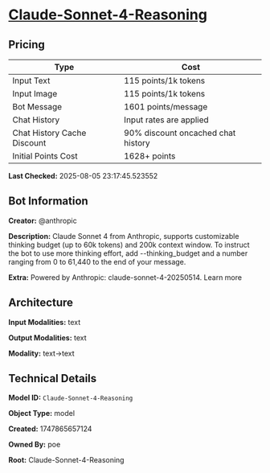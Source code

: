 # [Claude-Sonnet-4-Reasoning](https://poe.com/Claude-Sonnet-4-Reasoning)

## Pricing

| Type | Cost |
|------|------|
| Input Text | 115 points/1k tokens |
| Input Image | 115 points/1k tokens |
| Bot Message | 1601 points/message |
| Chat History | Input rates are applied |
| Chat History Cache Discount | 90% discount oncached chat history |
| Initial Points Cost | 1628+ points |

**Last Checked:** 2025-08-05 23:17:45.523552


## Bot Information

**Creator:** @anthropic

**Description:** Claude Sonnet 4 from Anthropic, supports customizable thinking budget (up to 60k tokens) and 200k context window.
To instruct the bot to use more thinking effort, add --thinking_budget and a number ranging from 0 to 61,440 to the end of your message.

**Extra:** Powered by Anthropic: claude-sonnet-4-20250514. Learn more


## Architecture

**Input Modalities:** text

**Output Modalities:** text

**Modality:** text->text


## Technical Details

**Model ID:** `Claude-Sonnet-4-Reasoning`

**Object Type:** model

**Created:** 1747865657124

**Owned By:** poe

**Root:** Claude-Sonnet-4-Reasoning
